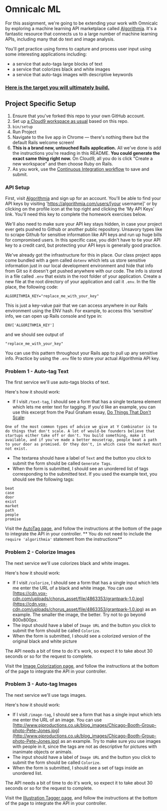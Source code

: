 # Omnicalc ML

For this assignment, we're going to be extending your work with Omnicalc by exploring a machine learning API marketplace called [Algorithmia](https://algorithmia.com/). It's a fantastic resource that connects us to a large number of machine learning APIs, including many that do text and image analysis.

You'll get practice using forms to capture and process user input using some interesting applications including:
- a service that auto-tags large blocks of text
- a service that colorizes black and white images
- a service that auto-tags images with descriptive keywords

### [Here is the target you will ultimately build.](https://omnicalc-ml-target.herokuapp.com/)

## Project Specific Setup

 1. Ensure that you've forked this repo to your own GitHub account.
 1. Set up [a Cloud9 workspace as usual](https://guides.firstdraft.com/getting-started-with-cloud-9.html) based on this repo.
 1. `bin/setup`
 1. Run Project
 1. Navigate to the live app in Chrome — there's nothing there but the default Rails welcome screen!
 1. **This is a brand new, untouched Rails application.** All we've done is add the instructions you're reading in this README. **You could generate the exact same thing right now.** On Cloud9, all you do is click "Create a new workspace" and then choose Ruby on Rails.
 1. As you work, use the [Continuous Integration workflow](https://guides.firstdraft.com/continuous-integration.html) to save and submit.

### API Setup

First, visit [Algorithmia](https://algorithmia.com/) and sign up for an account. You'll be able to find your API keys by visiting 'https://algorithmia.com/users/[your username]' or by clicking on the profile icon at the top right and clicking the 'My API Keys' link. You'll need this key to complete the homework exercises below.

We'll also need to make sure your API key stays hidden, in case your project ever gets pushed to Github or another public repository. Unsavory types like to scrape Github for sensitive information like API keys and run up huge bills for compromised users. In this specific case, you didn't have to tie your API key to a credit card, but protecting your API keys is generally good practice.

We've already got the infrastructure for this in place. Our class project apps come bundled with a gem called `dotenv` which lets us store sensitive information just in our local development environment and hide that info from Git so it doesn't get pushed anywhere with our code. The info is stored in a file called `.env` that exists in the root folder of your application. Create a new file at the root directory of your application and call it `.env`. In the file place, the following code:

```
ALGORITHMIA_KEY="replace_me_with_your_key"
```

This is just a key-value pair that we can access anywhere in our Rails environment using the ENV hash. For example, to access this 'sensitive' info, we can open up Rails console and type in:

```
ENV['ALGORITHMIA_KEY']
```

and we should see output of

```
"replace_me_with_your_key"
```

You can use this pattern throughout your Rails app to pull up any sensitive info. Practice by using the `.env` file to store your actual Algorithmia API key.

### Problem 1 - Auto-tag Text

The first service we'll use auto-tags blocks of text.

Here's how it should work:

- If I visit `/text-tag`, I should see a form that has a single textarea element which lets me enter text for tagging. If you'd like an example, you can use this excerpt from the Paul Graham essay, [Do Things That Don't Scale](http://www.paulgraham.com/ds.html):

```
One of the most common types of advice we give at Y Combinator is to do things that don't scale. A lot of would-be founders believe that startups either take off or don't. You build something, make it available, and if you've made a better mousetrap, people beat a path to your door as promised. Or they don't, in which case the market must not exist.
```
- The textarea should have a label of `Text` and the button you click to submit the form should be called `Generate Tags`.
- When the form is submitted, I should see an unordered list of tags corresponding to the submitted text. If you used the example text, you should see the following tags:
```
beat
case
door
exist
market
path
people
promise
```

Visit the [AutoTag page](https://algorithmia.com/algorithms/nlp/AutoTag), and follow the instructions at the bottom of the page to integrate the API in your controller. ** You do not need to include the `require 'algorithmia'` statement from the instructions**

### Problem 2 - Colorize Images

The next service we'll use colorizes black and white images.

Here's how it should work:

- If I visit `/colorize`, I should see a form that has a single input which lets me enter the URL of a black and white image. You can use [https://cdn.vox-cdn.com/uploads/chorus_asset/file/4863353/grantpark-1.0.jpg](https://cdn.vox-cdn.com/uploads/chorus_asset/file/4863353/grantpark-1.0.jpg) as an example. The smaller the image, the better. Try not to go beyond 800x800px.
- The input should have a label of `Image URL` and the button you click to submit the form should be called `Colorize`.
- When the form is submitted, I should see a colorized version of the original black and white picture

The API needs a bit of time to do it's work, so expect it to take about 30 seconds or so for the request to complete.

Visit the [Image Colorization page](https://algorithmia.com/algorithms/deeplearning/ColorfulImageColorization), and follow the instructions at the bottom of the page to integrate the API in your controller.

### Problem 3 - Auto-tag Images

The next service we'll use tags images.

Here's how it should work:

- If I visit `/image-tag`, I should see a form that has a single input which lets me enter the URL of an image. You can use [http://www.pjproductions.co.uk/blog_images/Chicago-Booth-Group-photo-Pete-Jones.jpg](http://www.pjproductions.co.uk/blog_images/Chicago-Booth-Group-photo-Pete-Jones.jpg) as an example. Try to make sure you use images with people in it, since the tags are not as descriptive for pictures with inanimate objects or animals.
- The input should have a label of `Image URL` and the button you click to submit the form should be called `Colorize`.
- When the form is submitted, I should see a set of tags inside an unordered list.

The API needs a bit of time to do it's work, so expect it to take about 30 seconds or so for the request to complete.

Visit the [Illustration Tagger page](https://algorithmia.com/algorithms/deeplearning/IllustrationTagger), and follow the instructions at the bottom of the page to integrate the API in your controller.
